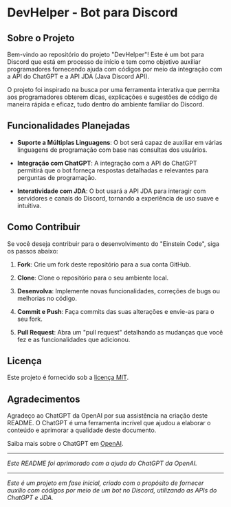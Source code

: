# DevHelper - Bot para Discord

<!--  ![Imagem do Bot](link_para_imagem.png) Se você tiver uma imagem relacionada ao bot, adicione aqui -->

## Sobre o Projeto

Bem-vindo ao repositório do projeto "DevHelper"! Este é um bot para Discord que está em processo de início e tem como objetivo auxiliar programadores fornecendo ajuda com códigos por meio da integração com a API do ChatGPT e a API JDA (Java Discord API).

O projeto foi inspirado na busca por uma ferramenta interativa que permita aos programadores obterem dicas, explicações e sugestões de código de maneira rápida e eficaz, tudo dentro do ambiente familiar do Discord.

## Funcionalidades Planejadas

- **Suporte a Múltiplas Linguagens**: O bot será capaz de auxiliar em várias linguagens de programação com base nas consultas dos usuários.

- **Integração com ChatGPT**: A integração com a API do ChatGPT permitirá que o bot forneça respostas detalhadas e relevantes para perguntas de programação.

- **Interatividade com JDA**: O bot usará a API JDA para interagir com servidores e canais do Discord, tornando a experiência de uso suave e intuitiva.

## Como Contribuir

Se você deseja contribuir para o desenvolvimento do "Einstein Code", siga os passos abaixo:

1. **Fork**: Crie um fork deste repositório para a sua conta GitHub.

2. **Clone**: Clone o repositório para o seu ambiente local.

3. **Desenvolva**: Implemente novas funcionalidades, correções de bugs ou melhorias no código.

4. **Commit e Push**: Faça commits das suas alterações e envie-as para o seu fork.

5. **Pull Request**: Abra um "pull request" detalhando as mudanças que você fez e as funcionalidades que adicionou.

## Licença

Este projeto é fornecido sob a [licença MIT](LICENSE).

## Agradecimentos

Agradeço ao ChatGPT da OpenAI por sua assistência na criação deste README. O ChatGPT é uma ferramenta incrível que ajudou a elaborar o conteúdo e aprimorar a qualidade deste documento.

Saiba mais sobre o ChatGPT em [OpenAI](https://openai.com/).

---

*Este README foi aprimorado com a ajuda do ChatGPT da OpenAI.*

---

*Este é um projeto em fase inicial, criado com o propósito de fornecer auxílio com códigos por meio de um bot no Discord, utilizando as APIs do ChatGPT e JDA.*
